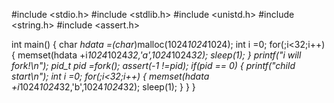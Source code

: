 
#include <stdio.h>
#include <stdlib.h>
#include <unistd.h>
#include <string.h>
#include <assert.h>

int main()
{
	char *hdata =(char*)malloc(1024*1024*1024);
	int i =0;
	for(;i<32;i++)
	{
	memset(hdata +i*1024*1024*32,'a',1024*1024*32);
	sleep(1);
	}
	printf("i will fork!\n");
	pid_t pid =fork();
	assert(-1 !=pid);
	if(pid == 0)
	{
	printf("child start\n");
	int i =0;
	for(;i<32;i++)
	{
		memset(hdata +i*1024*1024*32,'b',1024*1024*32);
		sleep(1);
	}
	}
}





